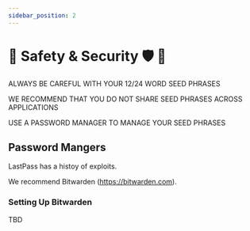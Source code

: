 ```yaml
---
sidebar_position: 2
---
```


# 🚨 Safety & Security 🛡️ 👀

ALWAYS BE CAREFUL WITH YOUR 12/24 WORD SEED PHRASES

WE RECOMMEND THAT YOU DO NOT SHARE SEED PHRASES ACROSS APPLICATIONS

USE A PASSWORD MANAGER TO MANAGE YOUR SEED PHRASES

## Password Mangers

LastPass has a histoy of exploits.

We recommend Bitwarden (https://bitwarden.com).

### Setting Up Bitwarden

TBD

